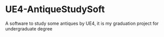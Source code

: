 # UE4-AntiqueStudySoft
A software to study some antiques by UE4, it is my graduation project for undergraduate degree
